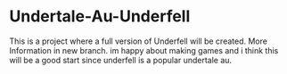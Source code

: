 # Undertale-Au-Underfell
This is a project where a full version of Underfell will be created.  More Information in new branch. im happy about making games and i think this will be a good start since underfell is a popular undertale au.
